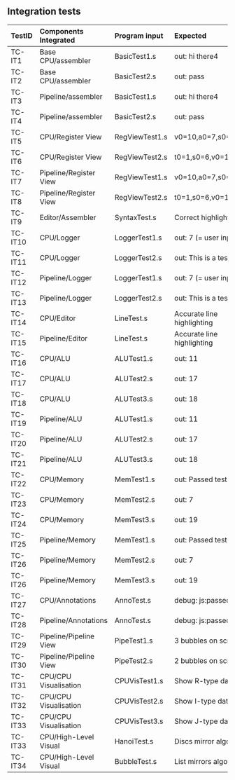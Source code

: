 ## Integration tests ##

| TestID  | Components Integrated  | Program input  | Expected                   | Actual                     | Passed (Y/N) | Date passed |
|:--------|:-----------------------|:---------------|:---------------------------|:---------------------------|:-------------|:------------|
| TC-IT1  | Base CPU/assembler     | BasicTest1.s   | out: hi there4             | out: hi there4             | Y            | 14/03/16    |
| TC-IT2  | Base CPU/assembler     | BasicTest2.s   | out: pass                  | out: pass                  | Y            | 14/03/16    |
| TC-IT3  | Pipeline/assembler     | BasicTest1.s   | out: hi there4             | out: hi there4             | Y            | 14/03/16    |
| TC-IT4  | Pipeline/assembler     | BasicTest2.s   | out: pass                  | out: pass                  | Y            | 14/03/16    |
| TC-IT5  | CPU/Register View      | RegViewTest1.s | v0=10,a0=7,s0=9,t4=1       | v0=10,a0=7,s0=9,t4=1       | Y            | 14/03/16    |
| TC-IT6  | CPU/Register View      | RegViewTest2.s | t0=1,s0=6,v0=10            | t0=1,s0=6,v0=10            | Y            | 14/03/16    |
| TC-IT7  | Pipeline/Register View | RegViewTest1.s | v0=10,a0=7,s0=9,t4=1       | v0=10,a0=7,s0=9,t4=1       | Y            | 14/03/16    |
| TC-IT8  | Pipeline/Register View | RegViewTest2.s | t0=1,s0=6,v0=10            | t0=1,s0=6,v0=10            | Y            | 14/03/16    |
| TC-IT9  | Editor/Assembler       | SyntaxTest.s   | Correct highlighting       | Correct highlighting       | Y            | 14/03/16    |
| TC-IT10 | CPU/Logger             | LoggerTest1.s  | out: 7 (= user input)      | out: 7 (= user input)      | Y            | 14/03/16    |
| TC-IT11 | CPU/Logger             | LoggerTest2.s  | out: This is a test        | out: This is a test        | Y            | 14/03/16    |
| TC-IT12 | Pipeline/Logger        | LoggerTest1.s  | out: 7 (= user input)      | out: 7 (= user input)      | Y            | 14/03/16    |
| TC-IT13 | Pipeline/Logger        | LoggerTest2.s  | out: This is a test        | out: This is a test        | Y            | 14/03/16    |
| TC-IT14 | CPU/Editor             | LineTest.s     | Accurate line highlighting | Accurate line highlighting | Y            | 14/03/16    |
| TC-IT15 | Pipeline/Editor        | LineTest.s     | Accurate line highlighting | Accurate line highlighting | Y            | 14/03/16    |
| TC-IT16 | CPU/ALU                | ALUTest1.s     | out: 11                    | out: 11                    | Y            | 14/03/16    |
| TC-IT17 | CPU/ALU                | ALUTest2.s     | out: 17                    | out: 17                    | Y            | 14/03/16    |
| TC-IT18 | CPU/ALU                | ALUTest3.s     | out: 18                    | out: 18                    | Y            | 14/03/16    |
| TC-IT19 | Pipeline/ALU           | ALUTest1.s     | out: 11                    | out: 11                    | Y            | 14/03/16    |
| TC-IT20 | Pipeline/ALU           | ALUTest2.s     | out: 17                    | out: 17                    | Y            | 14/03/16    |
| TC-IT21 | Pipeline/ALU           | ALUTest3.s     | out: 18                    | out: 18                    | Y            | 14/03/16    |
| TC-IT22 | CPU/Memory             | MemTest1.s     | out: Passed test           | out: Passed test           | Y            | 14/03/16    |
| TC-IT23 | CPU/Memory             | MemTest2.s     | out: 7                     | out: 7                     | Y            | 14/03/16    |
| TC-IT24 | CPU/Memory             | MemTest3.s     | out: 19                    | out: 19                    | Y            | 14/03/16    |
| TC-IT25 | Pipeline/Memory        | MemTest1.s     | out: Passed test           | out: Passed test           | Y            | 14/03/16    |
| TC-IT26 | Pipeline/Memory        | MemTest2.s     | out: 7                     | out: 7                     | Y            | 14/03/16    |
| TC-IT26 | Pipeline/Memory        | MemTest3.s     | out: 19                    | out: 19                    | Y            | 14/03/16    |
| TC-IT27 | CPU/Annotations        | AnnoTest.s     | debug: js:passed           | debug: js:passed           | Y            | 14/03/16    |
| TC-IT28 | Pipeline/Annotations   | AnnoTest.s     | debug: js:passed           | debug: js:passed           | Y            | 14/03/16    |
| TC-IT29 | Pipeline/Pipeline View | PipeTest1.s    | 3 bubbles on screen        | 3 bubbles on screen        | Y            | 14/03/16    |
| TC-IT30 | Pipeline/Pipeline View | PipeTest2.s    | 2 bubbles on screen        | 2 bubbles on screen        | Y            | 14/03/16    |
| TC-IT31 | CPU/CPU Visualisation  | CPUVisTest1.s  | Show R-type datapath       | Show R-type datapath       | Y            | 14/03/16    |
| TC-IT32 | CPU/CPU Visualisation  | CPUVisTest2.s  | Show I-type datapath       | Show I-type datapath       | Y            | 14/03/16    |
| TC-IT33 | CPU/CPU Visualisation  | CPUVisTest3.s  | Show J-type datapath       | Show J-type datapath       | Y            | 14/03/16    |
| TC-IT33 | CPU/High-Level Visual  | HanoiTest.s    | Discs mirror algorithm     | Discs mirror algorithm     | Y            | 14/03/16    |
| TC-IT34 | CPU/High-Level Visual  | BubbleTest.s   | List mirrors algorithm     | List mirrors algorithm     | Y            | 14/03/16    |
